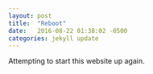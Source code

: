 ```yaml
---
layout: post
title:  "Reboot"
date:   2016-08-22 01:38:02 -0500
categories: jekyll update
---
```



Attempting to start this website up again.
